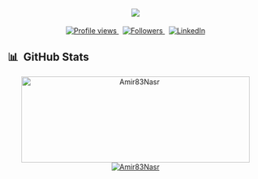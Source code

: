 <h1 align="center">
  <a href="https://git.io/typing-svg">
    <img src="https://readme-typing-svg.herokuapp.com/?font=noto+sans&color=101010&duration=3000&center=true&vCenter=true&lines=Hello,+There!+%F0%9F%91%8B;I+am+Aman+Khadka.;Nice+to+meet+you!&center=true&size=30">
  </a>
</h1>

<p align="center">
  <a href="https://github.com/amulifts">
    <img src="https://komarev.com/ghpvc/?username=Amir83Nasr&color=101010" alt="Profile views" />
  </a>
  &nbsp;
  <a href="https://github.com/Amir83Nasr?tab=followers">
    <img src="https://img.shields.io/github/followers/amulifts?style=social" alt="Followers" />
  </a>&nbsp;
  <a href="https://www.linkedin.com/in/Amir83Nasr/">
    <img src="https://img.shields.io/badge/-Amir83Nasr-101010?style=flat-square&logo=Linkedin&logoColor=white&link=https://www.linkedin.com/in/Amir83Nasr/" alt="LinkedIn" />
  </a>
</p>
<div>
  
## 📊 &nbsp;GitHub Stats

  <div>
<!-- <p align="center">
  <img src="https://capsule-render.vercel.app/api?type=waving&color=gradient&height=60&section=header"/>
</p> -->
</div>
  
  <div align="center">
    <a href="https://github.com/Amir83Nasr">
    <img width=450 height=170 align="center" alt="Amir83Nasr" src="https://github-readme-stats.vercel.app/api?username=Amir83Nasr&theme=vue-dark&show_icons=true&bg_color=0D1117&hide_border=true&count_private=true" />
  </a>
  <a href="https://github.com/Amir83Nasr">
    <img align="center" alt="Amir83Nasr" src="https://github-readme-stats.vercel.app/api/top-langs/?username=Amir83Nasr&theme=vue-dark&layout=compact&bg_color=0D1117&hide_border=true&langs_count=10&count_private=true" />
  </a>
  </div>
</div>
